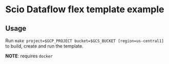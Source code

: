 # Scio Dataflow flex template example

## Usage

Run `make project=$GCP_PROJECT bucket=$GCS_BUCKET [region=us-central1]` to build, create and run the template.

__NOTE__: requires `docker`